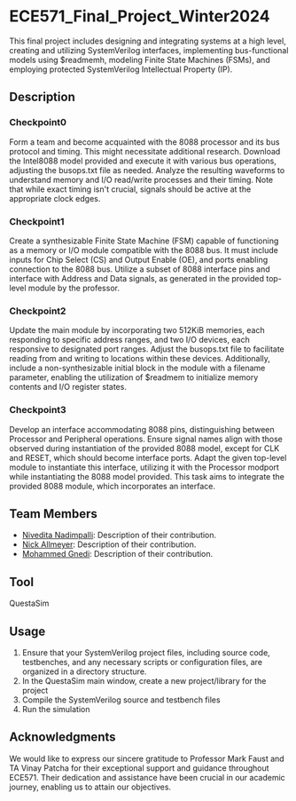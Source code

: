 # ECE571_Final_Project_Winter2024

This final project includes designing and integrating systems at a high level, creating and utilizing 
SystemVerilog interfaces, implementing bus-functional models using $readmemh, modeling Finite State Machines (FSMs), 
and employing protected SystemVerilog Intellectual Property (IP).

## Description

### Checkpoint0

Form a team and become acquainted with the 8088 processor and its bus protocol and timing. 
This might necessitate additional research. Download the Intel8088 model provided and execute it 
with various bus operations, adjusting the busops.txt file as needed. 
Analyze the resulting waveforms to understand memory and I/O read/write processes and their timing. 
Note that while exact timing isn't crucial, signals should be active at the appropriate clock edges.

### Checkpoint1

Create a synthesizable Finite State Machine (FSM) capable of functioning as a memory or I/O module 
compatible with the 8088 bus. It must include inputs for Chip Select (CS) and Output Enable (OE), 
and ports enabling connection to the 8088 bus. Utilize a subset of 8088 interface pins and interface 
with Address and Data signals, as generated in the provided top-level module by the professor.

### Checkpoint2

Update the main module by incorporating two 512KiB memories, each responding to specific address ranges, 
and two I/O devices, each responsive to designated port ranges. Adjust the busops.txt file to facilitate 
reading from and writing to locations within these devices. Additionally, include a non-synthesizable initial block 
in the module with a filename parameter, enabling the utilization of $readmem to initialize memory contents and I/O register states.

### Checkpoint3

Develop an interface accommodating 8088 pins, distinguishing between Processor and Peripheral operations. Ensure signal names 
align with those observed during instantiation of the provided 8088 model, except for CLK and RESET, which should become 
interface ports. Adapt the given top-level module to instantiate this interface, utilizing it with the Processor modport 
while instantiating the 8088 model provided. This task aims to integrate the provided 8088 module, which incorporates an interface.

## Team Members

- [Nivedita Nadimpalli](nivenadi@pdx.edu): Description of their contribution.
- [Nick Allmeyer](nall2@pdx.edu): Description of their contribution.
- [Mohammed Gnedi](gnedi@pdx.edu): Description of their contribution.

## Tool

QuestaSim 

## Usage

1. Ensure that your SystemVerilog project files, including source code, testbenches, and any necessary scripts or configuration files, 
are organized in a directory structure.
2. In the QuestaSim main window, create a new project/library for the project
3. Compile the SystemVerilog source and testbench files
4. Run the simulation

## Acknowledgments

We would like to express our sincere gratitude to Professor Mark Faust and TA Vinay Patcha for their exceptional support and 
guidance throughout ECE571. Their dedication and assistance have been crucial in our academic journey, enabling us to attain our objectives.
